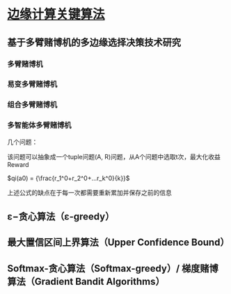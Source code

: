 # [边缘计算关键算法](https://zhuanlan.zhihu.com/p/397425597)

## 基于多臂赌博机的多边缘选择决策技术研究

### 多臂赌博机

### 易变多臂赌博机

### 组合多臂赌博机

### 多智能体多臂赌博机

几个问题：

该问题可以抽象成一个tuple问题(A, R)问题，从A个问题中选取t次，最大化收益Reward

$qi(a0) = {\frac{r_1^0+r_2^0+...r_k^0}{k}}$

上述公式的缺点在于每一次都需要重新累加并保存之前的信息

## **ε−贪心算法（ε-greedy）**



## **最大置信区间上界算法（Upper Confidence Bound）**


## **Softmax-贪心算法（Softmax-greedy）/ 梯度赌博算法（Gradient Bandit Algorithms）**
